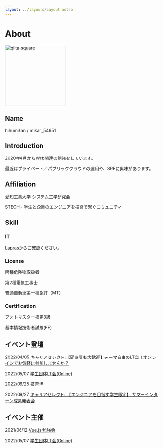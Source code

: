 ```yaml
---
layout: ../layouts/Layout.astro
---
```

# About

<img width="200" alt="qiita-square" src="https://avatars.githubusercontent.com/u/26848713?v=4">

## Name

hihumikan / mikan_54951

## Introduction

2020年4月からWeb関連の勉強をしています。

最近はプライベート／パブリッククラウドの運用や、SREに興味があります。

## Affiliation

愛知工業大学 システム工学研究会

STECH - 学生と企業のエンジニアを技術で繋ぐコミュニティ

## Skill

### IT

[Lapras](https://lapras.com/public/NF3FKZY)からご確認ください。

### License

丙種危険物取扱者

第2種電気工事士

普通自動車第一種免許（MT）

### Certification

フォトマスター検定3級

基本情報技術者試験(FE)

## イベント登壇

2022/04/05 [キャリアセレクト:【聞き専も大歓迎】テーマ自由のLT会！オンラインでお気軽に参加しませんか？](https://careerselect-studygroup.connpass.com/event/242576/)

2022/05/07 [学生団体LT会(Online)](https://sysken.connpass.com/event/243739/)

2022/06/25 [技育博](https://talent.supporterz.jp/geekhaku/2022/)

2022/09/27 [キャリアセレクト: 【エンジニアを目指す学生限定】 サマーインターン成果発表会](https://careerselect-studygroup.connpass.com/event/258392/)

## イベント主催

2021/06/12 [Vue.js 勉強会](https://pages.qqey.net/)

2022/05/07 [学生団体LT会(Online)](https://sysken.connpass.com/event/243739/)
